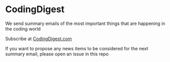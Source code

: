 # CodingDigest

We send summary emails of the most important things that are happening in the coding world

Subscribe at [CodingDigest.com](http://CodingDigest.com)

If you want to propose any news items to be considered for the next summary email, please open an issue in this repo
